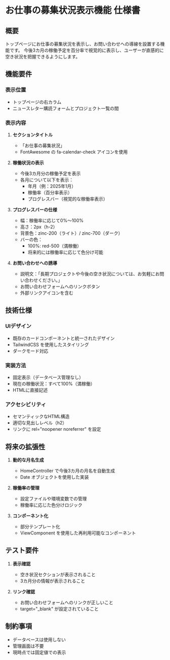# お仕事の募集状況表示機能 仕様書

## 概要

トップページにお仕事の募集状況を表示し、お問い合わせへの導線を設置する機能です。
今後3カ月の稼働予定を百分率で視覚的に表示し、ユーザーが直感的に空き状況を把握できるようにします。

## 機能要件

### 表示位置
- トップページの右カラム
- ニュースレター購読フォームとプロジェクト一覧の間

### 表示内容

1. **セクションタイトル**
   - 「お仕事の募集状況」
   - FontAwesome の fa-calendar-check アイコンを使用

2. **稼働状況の表示**
   - 今後3カ月分の稼働予定を表示
   - 各月について以下を表示：
     - 年月（例：2025年1月）
     - 稼働率（百分率表示）
     - プログレスバー（視覚的な稼働率表示）

3. **プログレスバーの仕様**
   - 幅：稼働率に応じて0%〜100%
   - 高さ：2px（h-2）
   - 背景色：zinc-200（ライト）/ zinc-700（ダーク）
   - バーの色：
     - 100%: red-500（満稼働）
     - 将来的には稼働率に応じて色分け可能

4. **お問い合わせへの誘導**
   - 説明文：「長期プロジェクトや今後の空き状況については、お気軽にお問い合わせください。」
   - お問い合わせフォームへのリンクボタン
   - 外部リンクアイコンを含む

## 技術仕様

### UIデザイン
- 既存のカードコンポーネントと統一されたデザイン
- TailwindCSS を使用したスタイリング
- ダークモード対応

### 実装方法
- 固定表示（データベース管理なし）
- 現在の稼働状況：すべて100%（満稼働）
- HTMLに直接記述

### アクセシビリティ
- セマンティックなHTML構造
- 適切な見出しレベル（h2）
- リンクに rel="noopener noreferrer" を設定

## 将来の拡張性

1. **動的な月名生成**
   - HomeController で今後3カ月の月名を自動生成
   - Date オブジェクトを使用した実装

2. **稼働率の管理**
   - 設定ファイルや環境変数での管理
   - 稼働率に応じた色分けロジック

3. **コンポーネント化**
   - 部分テンプレート化
   - ViewComponent を使用した再利用可能なコンポーネント

## テスト要件

1. **表示確認**
   - 空き状況セクションが表示されること
   - 3カ月分の情報が表示されること

2. **リンク確認**
   - お問い合わせフォームへのリンクが正しいこと
   - target="_blank" が設定されていること

## 制約事項

- データベースは使用しない
- 管理画面は不要
- 現時点では固定値での表示